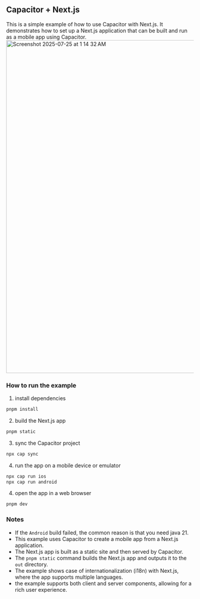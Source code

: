 ## Capacitor + Next.js

This is a simple example of how to use Capacitor with Next.js. It demonstrates how to set up a Next.js application that can be built and run as a mobile app using Capacitor.
<img width="1512" height="892" alt="Screenshot 2025-07-25 at 1 14 32 AM" src="https://github.com/user-attachments/assets/7b608d7f-365c-4b44-b086-5f306d94e437" />


### How to run the example

1. install dependencies

```bash
pnpm install
```

2. build the Next.js app

```bash
pnpm static
```

3. sync the Capacitor project

```bash
npx cap sync
```

4. run the app on a mobile device or emulator

```bash
npx cap run ios
npx cap run android
```

4. open the app in a web browser

```bash
pnpm dev
```

### Notes

- If the `Android` build failed, the common reason is that you need java 21.
- This example uses Capacitor to create a mobile app from a Next.js application.
- The Next.js app is built as a static site and then served by Capacitor.
- The `pnpm static` command builds the Next.js app and outputs it to the `out` directory.
- The example shows case of internationalization (i18n) with Next.js, where the app supports multiple languages.
- the example supports both client and server components, allowing for a rich user experience.
